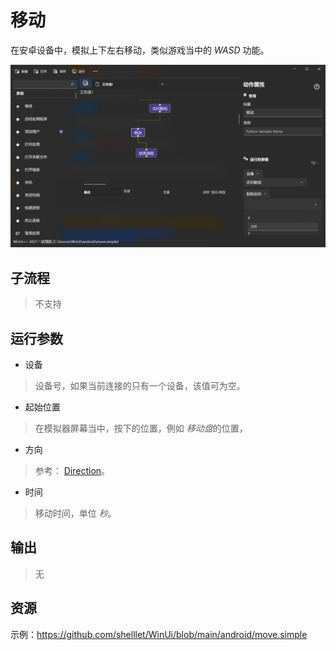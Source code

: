 # 移动 
在安卓设备中，模拟上下左右移动，类似游戏当中的 *WASD* 功能。

![AdbMove](./images/13.png ':size=90%')

## 子流程
> 不支持


## 运行参数

* 设备
> 设备号，如果当前连接的只有一个设备，该值可为空。

* 起始位置
> 在模拟器屏幕当中，按下的位置，例如 *移动盘*的位置，

* 方向
> 参考： [Direction](./enums/Directions.md)。

* 时间
> 移动时间，单位 *秒*。

## 输出
> 无

## 资源

示例：https://github.com/shelllet/WinUi/blob/main/android/move.simple
